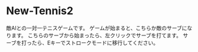 # New-Tennis2

敵AIとの一対一テニスゲームです。
ゲームが始まると、こちらか敵のサーブになります。
こちらのサーブから始まったら、左クリックでサーブを打てます。
サーブを打ったら、Eキーでストロークモードに移行してください。
